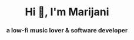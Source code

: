 <h1 align="center">Hi 👋, I'm Marijani</h1>
<h3 align="center">a low-fi music lover & software developer</h3>
